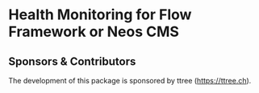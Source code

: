 # Health Monitoring for Flow Framework or Neos CMS



## Sponsors & Contributors

The development of this package is sponsored by ttree (https://ttree.ch).
